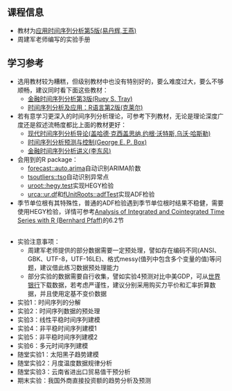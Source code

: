 ## 课程信息

- 教材为[应用时间序列分析第5版(易丹辉,王燕)](https://book.douban.com/subject/34763232/)
- 周建军老师编写的实验手册

## 学习参考

- 选用教材较为糟糕，但级别教材中也没有特别好的，要么难度过大，要么不够顺畅，建议同时看下面这些教材：
    - [金融时间序列分析第3版(Ruey S. Tray)](https://book.douban.com/subject/11610921/)
    - [时间序列分析及应用：R语言第2版(克莱尔)](https://book.douban.com/subject/5416787/)
- 若有意学习更深入的时间序列分析理论，可参考下列教材，无论是理论深度广度还是叙述流畅度都比上面的教材更好：
    - [现代时间序列分析导论(盖哈德·克西盖思纳,约根·沃特斯,乌沃·哈斯勒)](https://book.douban.com/subject/26417486/)
    - [时间序列分析预测与控制(George E. P. Box)](https://book.douban.com/subject/1551898/)
    - [金融时间序列分析讲义(李东风)](https://www.math.pku.edu.cn/teachers/lidf/course/fts/ftsnotes/html/_ftsnotes/index.html)
- 会用到的R package：
    - [forecast::auto.arima](https://rdrr.io/cran/forecast/man/auto.arima.html)自动识别ARIMA阶数
    - [tsoutliers::tso](https://rdrr.io/cran/tsoutliers/man/tso.html)自动识别异常点
    - [uroot::hegy.test](https://rdrr.io/cran/pdR/man/HEGY.test.html)实现HEGY检验
    - [urca::ur.df](https://rdrr.io/cran/urca/man/ur.df.html)和[fUnitRoots::adfTest](https://rdrr.io/rforge/fUnitRoots/man/UnitrootTests.html)实现ADF检验
- 季节单位根有其特殊性，普通的ADF检验遇到季节单位根时结果不稳健，需要使用HEGY检验，详情可参考[Analysis of Integrated and Cointegrated Time Series with R (Bernhard Pfaff)](https://book.douban.com/subject/4079399/)的6.2节

##
- 实验注意事项：
    - 周建军老师提供的部分数据需要一定预处理，譬如存在编码不同(ANSI、GBK、UTF-8，UTF-16LE)、格式messy(值列中包含多个变量的值)等问题，建议借此练习数据预处理能力
    - 部分实验的数据需要自行收集，譬如实验4预测对比中美GDP，可从[世界银行](https://data.worldbank.org.cn/)下载数据，若考虑严谨性，建议分别采用购买力平价和汇率折算数据，并且使用定基不变价数据
- 实验1：时间序列的分解
- 实验2：时间序列数据的预处理
- 实验3：线性平稳时间序列建模
- 实验4：非平稳时间序列建模1
- 实验5：非平稳时间序列建模2
- 实验6：多元时间序列建模
- 随堂实验1：太阳黑子趋势建模
- 随堂实验2：月度温度数据规律分析
- 随堂实验3：云南省进出口贸易值干预分析
- 期末实验：我国外商直接投资额的趋势分析及预测
